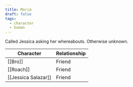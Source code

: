 ```yaml
---
title: Maria
draft: false
tags:
  - character
  - human
---
```

Called Jessica asking her whereabouts. Otherwise unknown.

| Character           | Relationship |
| ------------------- | ------------ |
| [[Bro]]             | Friend       |
| [[Roach]]           | Friend       |
| [[Jessica Salazar]] | Friend       |
